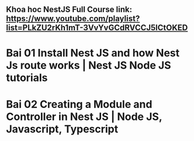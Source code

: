 ## Khoa hoc NestJS Full Course link: https://www.youtube.com/playlist?list=PLkZU2rKh1mT-3VvYvGCdRVCCJ5lCtOKED

# Bai 01 Install Nest JS and how Nest Js route works | Nest JS Node JS tutorials

# Bai 02 Creating a Module and Controller in Nest JS | Node JS, Javascript, Typescript
